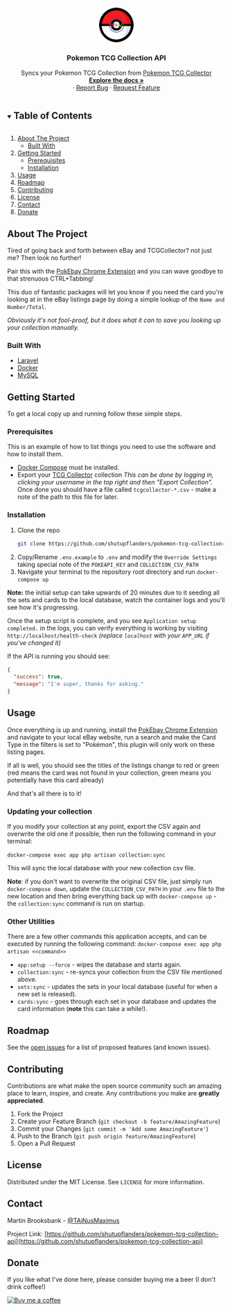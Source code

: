 
<p align="center">
  <a href="https://github.com/shutupflanders/pokemon-tcg-collection-api">
    <img src="images/logo.png" alt="Logo" width="80" height="80" />
  </a>

<h3 align="center">Pokemon TCG Collection API</h3>

  <p align="center">
    Syncs your Pokemon TCG Collection from <a href="https://www.tcgcollector.com/">Pokemon TCG Collector</a>
    <br />
    <a href="https://github.com/shutupflanders/pokemon-tcg-collection-api"><strong>Explore the docs »</strong></a>
    <br />
    ·
    <a href="https://github.com/shutupflanders/pokemon-tcg-collection-api/issues">Report Bug</a>
    ·
    <a href="https://github.com/shutupflanders/pokemon-tcg-collection-api/issues">Request Feature</a>
  </p>
</p>



<!-- TABLE OF CONTENTS -->
<details open="open">
  <summary><h2 style="display: inline-block">Table of Contents</h2></summary>
  <ol>
    <li>
      <a href="#about-the-project">About The Project</a>
      <ul>
        <li><a href="#built-with">Built With</a></li>
      </ul>
    </li>
    <li>
      <a href="#getting-started">Getting Started</a>
      <ul>
        <li><a href="#prerequisites">Prerequisites</a></li>
        <li><a href="#installation">Installation</a></li>
      </ul>
    </li>
    <li><a href="#usage">Usage</a></li>
    <li><a href="#roadmap">Roadmap</a></li>
    <li><a href="#contributing">Contributing</a></li>
    <li><a href="#license">License</a></li>
    <li><a href="#contact">Contact</a></li>
    <li><a href="#donate">Donate</a></li>
  </ol>
</details>



<!-- ABOUT THE PROJECT -->
## About The Project

Tired of going back and forth between eBay and TCGCollector? not just me? Then look no further!

Pair this with the [PokEbay Chrome Extension](https://github.com/shutupflanders/pokebay-chrome-extension) and you
can wave goodbye to that strenuous CTRL+Tabbing!

This duo of fantastic packages will let you know if you need the card you're looking at in the eBay listings page
by doing a simple lookup of the `Name and Number/Total`.

<em>Obviously it's not fool-proof, but it does what it can to save you looking up your collection manually.</em>

### Built With

* [Laravel](https://laravel.com/)
* [Docker](https://www.docker.com/)
* [MySQL](https://www.mysql.com/)

<!-- GETTING STARTED -->
## Getting Started

To get a local copy up and running follow these simple steps.

### Prerequisites

This is an example of how to list things you need to use the software and how to install them.
* [Docker Compose](https://docs.docker.com/compose/install/) must be installed.
* Export your [TCG Collector](https://www.tcgcollector.com/) collection <em>This can be done
by logging in, clicking your username in the top right and then "Export Collection".</em> Once done 
you should have a file called `tcgcollector-*.csv` - make a note of the path to this file for later.

### Installation

1. Clone the repo
   ```sh
   git clone https://github.com/shutupflanders/pokemon-tcg-collection-api.git
   ```
2. Copy/Rename `.env.example` to `.env` and modify the `Override Settings` taking special note
of the `POKEAPI_KEY` and `COLLECTION_CSV_PATH`
3. Navigate your terminal to the repository root directory and run `docker-compose up`

**Note:** the initial setup can take upwards of 20 minutes due to it seeding all the sets and cards to the
local database, watch the container logs and you'll see how it's progressing.

Once the setup script is complete, and you see `Application setup completed.` in the logs, you can verify
everything is working by visiting `http://localhost/health-check` <em>(replace `localhost` with your `APP_URL` if you've changed it)</em>

If the API is running you should see:

```json
{
  "success": true,
  "message": "I'm super, thanks for asking."
}
```


<!-- USAGE EXAMPLES -->
## Usage

Once everything is up and running, install the [PokEbay Chrome Extension](https://github.com/shutupflanders/pokebay-chrome-extension)
and navigate to your local eBay website, run a search and make the Card Type in the filters is set to "Pokémon", this plugin
will only work on these listing pages.

If all is well, you should see the titles of the listings change to red or green (red means the card was not found in your collection,
 green means you potentially have this card already)

And that's all there is to it!

### Updating your collection
If you modify your collection at any point, export the CSV again and overwrite the old one if possible, then run the following command
in your terminal:

`docker-compose exec app php artisan collection:sync`

This will sync the local database with your new collection csv file.

**Note**: if you don't want to overwrite the original CSV file, just simply run `docker-compose down`, update the `COLLECTION_CSV_PATH` in your `.env` file to the new
location and then bring everything back up with `docker-compose up` - the `collection:sync` command is run on startup.

### Other Utilities

There are a few other commands this application accepts, and can be executed by running the following command:
`docker-compose exec app php artisan <<command>>`

* `app:setup --force` - wipes the database and starts again.
* `collection:sync` - re-syncs your collection from the CSV file mentioned above.
* `sets:sync` - updates the sets in your local database (useful for when a new set is released).
* `cards:sync` - goes through each set in your database and updates the card information (**note** this can take a while!).


<!-- ROADMAP -->
## Roadmap

See the [open issues](https://github.com/shutupflanders/pokemon-tcg-collection-api/issues) for a list of proposed features (and known issues).



<!-- CONTRIBUTING -->
## Contributing

Contributions are what make the open source community such an amazing place to learn, inspire, and create. Any contributions you make are **greatly appreciated**.

1. Fork the Project
2. Create your Feature Branch (`git checkout -b feature/AmazingFeature`)
3. Commit your Changes (`git commit -m 'Add some AmazingFeature'`)
4. Push to the Branch (`git push origin feature/AmazingFeature`)
5. Open a Pull Request



<!-- LICENSE -->
## License

Distributed under the MIT License. See `LICENSE` for more information.

<!-- CONTACT -->
## Contact

Martin Brooksbank - [@TAiNusMaximus](https://twitter.com/TAiNusMaximus)

Project Link: [https://github.com/shutupflanders/pokemon-tcg-collection-api](https://github.com/shutupflanders/pokemon-tcg-collection-api)


<!-- DONATE -->
## Donate

If you like what I've done here, please consider buying me a beer (I don't drink coffee!)

[![Buy me a coffee][buymeacoffee-shield]][buymeacoffee]


<!-- ASSETS -->
[buymeacoffee-shield]: https://www.buymeacoffee.com/assets/img/guidelines/download-assets-sm-2.svg
[buymeacoffee]: https://www.buymeacoffee.com/IcV9egW
